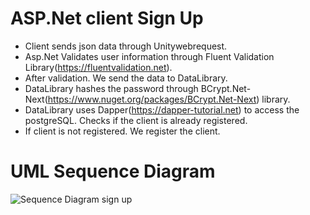# ASP.Net client Sign Up  

- Client sends json data through Unitywebrequest.
- Asp.Net Validates user information through Fluent Validation Library(https://fluentvalidation.net). 
- After validation. We send the data to DataLibrary.
- DataLibrary hashes the password through BCrypt.Net-Next(https://www.nuget.org/packages/BCrypt.Net-Next) library. 
- DataLibrary uses Dapper(https://dapper-tutorial.net) to access the postgreSQL. Checks if the client is already registered.
- If client is not registered. We register the client.

# UML Sequence Diagram
![Sequence Diagram sign up](https://user-images.githubusercontent.com/37782582/125366266-c4437000-e343-11eb-8b12-9090dbda3bf5.PNG)








